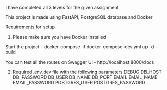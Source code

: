 I have completed all 3 levels for the given assignment

This project is made using FastAPI, PostgreSQL database and Docker

Requirements for setup

1. Please make sure you have Docker installed

Start the project - docker-compose -f docker-compose-dev.yml up -d --build

You can test all the routes on
Swagger UI - http://localhost:8000/docs

2. Required .env.dev file with the following parameters
   DEBUG
   DB_HOST
   DB_PASSWORD
   DB_USER
   DB_NAME
   DB_PORT
   EMAIL
   EMAIL_NAME
   EMAIL_PASSWORD
   POSTGRES_USER
   POSTGRES_PASSWORD
